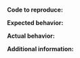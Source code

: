<!--
Thank you for raising your concerns, we appreciate your feedback and contributions to this repository.

Before you continue, consider the following:

These "Issues" are meant only for technical problems, bugs, and proposals related to the library.

If your issue is a bug, please follow the format below:
-->

**Code to reproduce:**

**Expected behavior:**

**Actual behavior:**

**Additional information:**
